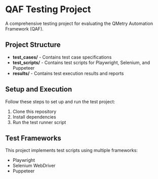 # QAF Testing Project

A comprehensive testing project for evaluating the QMetry Automation Framework (QAF).

## Project Structure

- **test_cases/** - Contains test case specifications
- **test_scripts/** - Contains test scripts for Playwright, Selenium, and Puppeteer
- **results/** - Contains test execution results and reports

## Setup and Execution

Follow these steps to set up and run the test project:

1. Clone this repository
2. Install dependencies
3. Run the test runner script

## Test Frameworks

This project implements test scripts using multiple frameworks:
- Playwright
- Selenium WebDriver
- Puppeteer